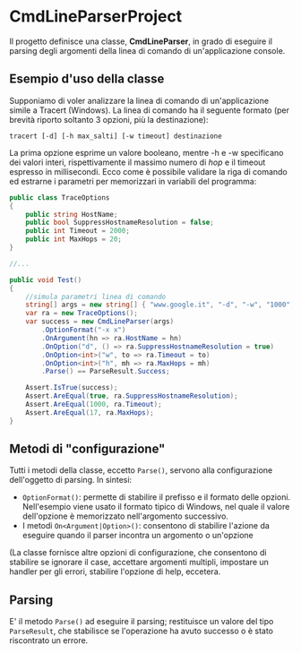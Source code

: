 # CmdLineParserProject

Il progetto definisce una classe, **CmdLineParser**, in grado di eseguire il parsing degli argomenti della linea di comando di un'applicazione console.
## Esempio d'uso della classe

Supponiamo di voler analizzare la linea di comando di un'applicazione simile a Tracert (Windows). La linea di comando ha il seguente formato (per brevità riporto soltanto 3 opzioni, più la destinazione):
```
tracert [-d] [-h max_salti] [-w timeout] destinazione
```
La prima opzione esprime un valore booleano, mentre -h e -w specificano dei valori interi, rispettivamente il massimo numero di *hop* e il timeout espresso in millisecondi.
Ecco come è possibile validare la riga di comando ed estrarne i parametri per memorizzari in variabili del programma:


```C#
public class TraceOptions
{
    public string HostName;
    public bool SuppressHostnameResolution = false;
    public int Timeout = 2000;
    public int MaxHops = 20;
}

//...

public void Test()
{
    //simula parametri linea di comando
    string[] args = new string[] { "www.google.it", "-d", "-w", "1000", "-h", "17" };
    var ra = new TraceOptions();
    var success = new CmdLineParser(args)
        .OptionFormat("-x x")
        .OnArgument(hn => ra.HostName = hn)
        .OnOption("d", () => ra.SuppressHostnameResolution = true)
        .OnOption<int>("w", to => ra.Timeout = to)
        .OnOption<int>("h", mh => ra.MaxHops = mh)        
        .Parse() == ParseResult.Success;

    Assert.IsTrue(success);
    Assert.AreEqual(true, ra.SuppressHostnameResolution);
    Assert.AreEqual(1000, ra.Timeout);
    Assert.AreEqual(17, ra.MaxHops);
}
```
## Metodi di "configurazione"
Tutti i metodi della classe, eccetto `Parse()`,  servono alla configurazione dell'oggetto di parsing. In sintesi:
- `OptionFormat()`: permette di stabilire il prefisso e il formato delle opzioni. Nell'esempio viene usato il formato tipico di Windows, nel quale il valore dell'opzione è memorizzato nell'argomento successivo.
- I metodi `On<Argument|Option>()`: consentono di stabilire l'azione da eseguire quando il parser incontra un argomento o un'opzione

(La classe fornisce altre opzioni di configurazione, che consentono di stabilire se ignorare il case, accettare argomenti multipli, impostare un handler per gli errori, stabilire l'opzione di help, eccetera.

## Parsing
E' il metodo `Parse()` ad eseguire il parsing; restituisce un valore del tipo `ParseResult`, che stabilisce se l'operazione ha avuto successo o è stato riscontrato un errore.


